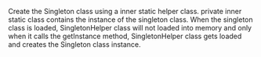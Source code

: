  Create the Singleton class using a inner static helper class.
 private inner static class  contains the instance of the singleton class. When the singleton class is loaded, SingletonHelper class will not loaded into memory and only when it  calls the getInstance method, SingletonHelper class gets loaded and creates the Singleton class instance. 
